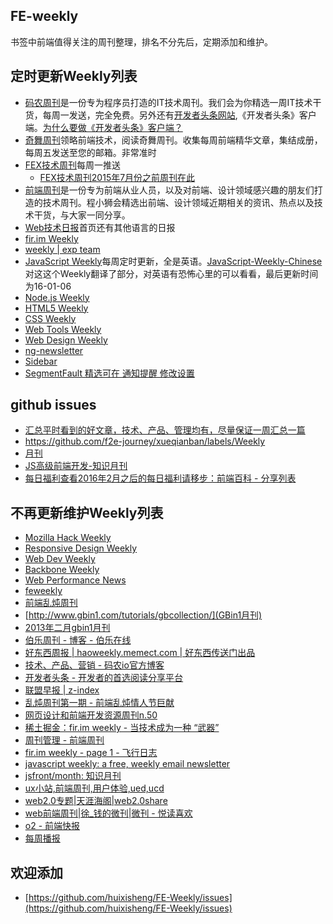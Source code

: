 FE-weekly
-----

书签中前端值得关注的周刊整理，排名不分先后，定期添加和维护。


## 定时更新Weekly列表

- [码农周刊](http://weekly.manong.io/issues/)是一份专为程序员打造的IT技术周刊。我们会为你精选一周IT技术干货，每周一发送，完全免费。另外还有[开发者头条网站](http://toutiao.io/),《开发者头条》客户端。[为什么要做《开发者头条》客户端？](http://blog.manong.io/why-create-an-app-for-programmers/)
- [奇舞周刊](http://www.75team.com/weekly/)领略前端技术，阅读奇舞周刊。收集每周前端精华文章，集结成册，每周五发送至您的邮箱。非常准时
- [FEX技术周刊](http://fex.baidu.com/weekly/)每周一推送
    + [FEX技术周刊2015年7月份之前周刊在此](https://github.com/zenany/weekly/tree/master/software/2015)
- [前端周刊](http://www.jianshu.com/notebooks/1372086/latest)是一份专为前端从业人员，以及对前端、设计领域感兴趣的朋友们打造的技术周刊。程小狮会精选出前端、设计领域近期相关的资讯、热点以及技术干货，与大家一同分享。
- [Web技术日报](http://web.memect.com/)首页还有其他语言的日报
- [fir.im Weekly](http://blog.fir.im/tag/weekly/)
- <a href="https://exp-team.github.io/categories/weekly/">weekly | exp team</a>
- [JavaScript Weekly](http://javascriptweekly.com/)每周定时更新，全是英语。[JavaScript-Weekly-Chinese](https://github.com/weixiaobo88/JavaScript-Weekly-Chinese)对这这个Weekly翻译了部分，对英语有恐怖心里的可以看看，最后更新时间为16-01-06
- [Node.js Weekly](http://nodeweekly.com/)
- [HTML5 Weekly](http://html5weekly.com/)
- [CSS Weekly](http://css-weekly.com/)
- [Web Tools Weekly](http://webtoolsweekly.com/)
- [Web Design Weekly](http://web-design-weekly.com/)
- [ng-newsletter](http://www.ng-newsletter.com/)
- [Sidebar](http://sidebar.io)
- [SegmentFault 精选可在 通知提醒 修改设置](https://segmentfault.com)

## github issues ##

- [汇总平时看到的好文章，技术、产品、管理均有，尽量保证一周汇总一篇](https://github.com/zenany/weekly)
- https://github.com/f2e-journey/xueqianban/labels/Weekly
- [月刊](https://github.com/jikeytang/jikeytang.github.io/issues)
- [JS高级前端开发-知识月刊](https://github.com/jsfront/month)
- [每日福利](https://github.com/fenbility/daily-welfare)[查看2016年2月之后的每日福利请移步：前端百科 - 分享列表](https://github.com/fenbility/daily-welfare)


## 不再更新维护Weekly列表
- [Mozilla Hack Weekly](https://hacks.mozilla.org/category/mozilla-hacks-weekly/)
- [Responsive Design Weekly](http://responsivedesignweekly.com/)
- [Web Dev Weekly](http://www.webdevweekly.com/)
- [Backbone Weekly](http://backboneweekly.com/)
- [Web Performance News](http://www.webperformancenews.com/)
- [feweekly](http://www.feweekly.com/)
- [前端乱炖周刊](http://www.html-js.com/static/htmljs-weekly-1.html)
- [http://www.gbin1.com/tutorials/gbcollection/](GBin1月刊)
- <a href="http://www.gbin1.com/tutorials/gbcollection/2013february/">2013年二月gbin1月刊</a>
- <a href="http://blog.jobbole.com/category/weekly/">伯乐周刊 - 博客 - 伯乐在线</a>
- <a href="http://haoweekly.memect.com/">好东西周报 | haoweekly.memect.com | 好东西传送门出品</a>
- <a href="http://blog.manong.io/">技术、产品、营销 - 码农io官方博客</a>
- <a href="http://toutiao.io/">开发者头条 - 开发者的首选阅读分享平台</a>
- <a href="http://www.z-index.cc/category/web%e8%81%94%e7%9b%9f%e6%97%a9%e6%8a%a5/">联盟早报 | z-index</a>
- <a href="http://www.html-js.com/static/htmljs-weekly-1.html">乱炖周刊第一期 - 前端乱炖情人节巨献</a>
- <a href="http://ilikecss.com/blog/web-design-and-front-end-resource-weekly-n-50/">网页设计和前端开发资源周刊n.50</a>
- <a href="http://gold.xitu.io/entry/569857fa60b26385cc8ceb96">稀土掘金：fir.im weekly - 当技术成为一种 “武器”</a>
- <a href="http://www.feweekly.com/roundups/index">周刊管理 - 前端周刊</a>
- <a href="http://blog.fir.im/tag/weekly/">fir.im weekly - page 1 - 飞行日志</a>
- <a href="http://javascriptweekly.com/">javascript weekly: a free, weekly email newsletter</a>
- <a href="https://github.com/jsfront/month">jsfront/month: 知识月刊</a>
- <a href="http://ux.f2er.net/">ux小站,前端周刊,用户体验,ued,ucd</a>
- <a href="http://www.web20share.com/category/web20-topics">web2.0专题|天涯海阁|web2.0share</a>
- <a href="http://kan.weibo.com/kan/3490119760364253">web前端周刊|徐_钱的微刊|微刊 - 悦读喜欢</a>
- <a href="http://aotu.jd.com/express/#">o2 - 前端快报</a>
- [每周播报](http://dickeylth.github.io/tags/F2E%20Weekly/)


## 欢迎添加 ##

- [https://github.com/huixisheng/FE-Weekly/issues](https://github.com/huixisheng/FE-Weekly/issues)
